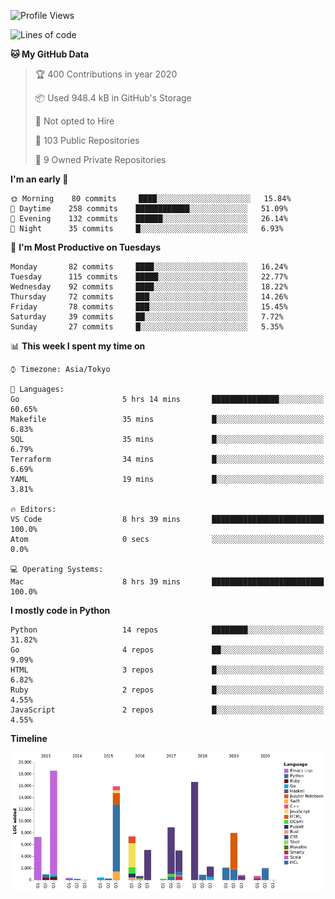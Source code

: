 <!--START_SECTION:waka-->
![Profile Views](http://img.shields.io/badge/Profile%20Views-3-blue)

![Lines of code](https://img.shields.io/badge/From%20Hello%20World%20I've%20written-5.9%20million%20Lines%20of%20code-blue)

**🐱 My GitHub Data** 

> 🏆 400 Contributions in year 2020
 > 
> 📦 Used 948.4 kB in GitHub's Storage 
 > 
> 🚫 Not opted to Hire
 > 
> 📜 103 Public Repositories 
 > 
> 🔑 9 Owned Private Repositories 

**I'm an early 🐤** 

```text
🌞 Morning    80 commits     ████░░░░░░░░░░░░░░░░░░░░░   15.84% 
🌆 Daytime    258 commits    ████████████░░░░░░░░░░░░░   51.09% 
🌃 Evening    132 commits    ██████░░░░░░░░░░░░░░░░░░░   26.14% 
🌙 Night      35 commits     █░░░░░░░░░░░░░░░░░░░░░░░░   6.93%

```
📅 **I'm Most Productive on Tuesdays** 

```text
Monday       82 commits     ████░░░░░░░░░░░░░░░░░░░░░   16.24% 
Tuesday      115 commits    █████░░░░░░░░░░░░░░░░░░░░   22.77% 
Wednesday    92 commits     ████░░░░░░░░░░░░░░░░░░░░░   18.22% 
Thursday     72 commits     ███░░░░░░░░░░░░░░░░░░░░░░   14.26% 
Friday       78 commits     ███░░░░░░░░░░░░░░░░░░░░░░   15.45% 
Saturday     39 commits     ██░░░░░░░░░░░░░░░░░░░░░░░   7.72% 
Sunday       27 commits     █░░░░░░░░░░░░░░░░░░░░░░░░   5.35%

```


📊 **This week I spent my time on** 

```text
⌚︎ Timezone: Asia/Tokyo

💬 Languages: 
Go                       5 hrs 14 mins       ███████████████░░░░░░░░░░   60.65% 
Makefile                 35 mins             █░░░░░░░░░░░░░░░░░░░░░░░░   6.83% 
SQL                      35 mins             █░░░░░░░░░░░░░░░░░░░░░░░░   6.79% 
Terraform                34 mins             █░░░░░░░░░░░░░░░░░░░░░░░░   6.69% 
YAML                     19 mins             █░░░░░░░░░░░░░░░░░░░░░░░░   3.81%

🔥 Editors: 
VS Code                  8 hrs 39 mins       █████████████████████████   100.0% 
Atom                     0 secs              ░░░░░░░░░░░░░░░░░░░░░░░░░   0.0%

💻 Operating Systems: 
Mac                      8 hrs 39 mins       █████████████████████████   100.0%

```

**I mostly code in Python** 

```text
Python                   14 repos            ████████░░░░░░░░░░░░░░░░░   31.82% 
Go                       4 repos             ██░░░░░░░░░░░░░░░░░░░░░░░   9.09% 
HTML                     3 repos             █░░░░░░░░░░░░░░░░░░░░░░░░   6.82% 
Ruby                     2 repos             █░░░░░░░░░░░░░░░░░░░░░░░░   4.55% 
JavaScript               2 repos             █░░░░░░░░░░░░░░░░░░░░░░░░   4.55%

```


**Timeline**

![Chart not found](https://github.com/takuan-osho/takuan-osho/blob/master/charts/bar_graph.png) 


<!--END_SECTION:waka-->
